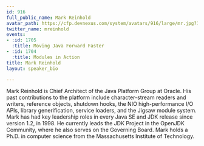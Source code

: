 ```yaml
---
id: 916
full_public_name: Mark Reinhold
avatar_path: https://cfp.devnexus.com/system/avatars/916/large/mr.jpg?1507762886
twitter_name: mreinhold
events:
- :id: 1705
  :title: Moving Java Forward Faster
- :id: 1704
  :title: Modules in Action
title: Mark Reinhold
layout: speaker_bio

---
```

Mark Reinhold is Chief Architect of the Java Platform Group at Oracle.  His past contributions to the platform include character-stream readers and writers, reference objects, shutdown hooks, the NIO high-performance I/O APIs, library generification, service loaders, and the Jigsaw module system.  Mark has had key leadership roles in every Java SE and JDK release since version 1.2, in 1998.  He currently leads the JDK Project in the OpenJDK Community, where he also serves on the Governing Board.  Mark holds a Ph.D. in computer science from the Massachusetts Institute of Technology.